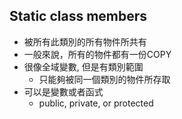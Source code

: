 ## Static class members
- 被所有此類別的所有物件所共有
- 一般來說，所有的物件都有一份COPY
- 很像全域變數, 但是有類別範圍
    - 只能夠被同一個類別的物件所存取
- 可以是變數或者函式
    - public, private, or protected
